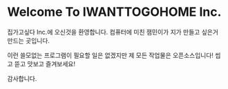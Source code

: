 # **Welcome To IWANTTOGOHOME Inc.**

집가고싶다 Inc.에 오신것을 환영합니다.
컴퓨터에 미친 잼민이가 지가 만들고 싶은거 만드는 곳입니다.

이런 쓸모없는 프로그램이 필요할 일은 없겠지만 제 모든 작업물은 오픈소스입니다!
씹고 뜯고 맛보고 즐겨보세요!

감사합니다.
